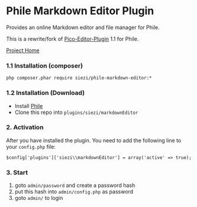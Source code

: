 # Phile Markdown Editor Plugin #


Provides an online Markdown editor and file manager for Phile.

This is a rewrite/fork of [Pico-Editor-Plugin](https://github.com/gilbitron/Pico-Editor-Plugin) 1.1 for Phile.

[Project Home](https://github.com/Schlaefer/phileMarkdownEditor)

### 1.1 Installation (composer) ###


	php composer.phar require siezi/phile-markdown-editor:*

### 1.2 Installation (Download)

* Install [Phile](https://github.com/PhileCMS/Phile)
* Clone this repo into `plugins/siezi/markdownEditor`

### 2. Activation

After you have installed the plugin. You need to add the following line to your `config.php` file:


	$config['plugins']['siezi\\markdownEditor'] = array('active' => true);


### 3. Start ###

1. goto `admin/password` and create a password hash
2. put this hash into `admin/config.php` as password
3. goto `admin/` to login


